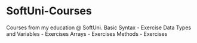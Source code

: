 # SoftUni-Courses
Courses from my education @ SoftUni.
Basic Syntax - Exercise
Data Types and Variables - Exercises
Arrays - Exercises
Methods - Exercises
